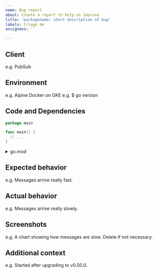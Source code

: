 ```yaml
---
name: Bug report
about: Create a report to help us improve
title: 'packagename: short description of bug'
labels: triage me
assignees: ''

---
```


## Client

e.g. PubSub

## Environment

e.g. Alpine Docker on GKE
e.g. $ go version

## Code and Dependencies

```go
package main

func main() {
  // ...
}
```

<details>
  <summary>go.mod</summary>

```text
module modname

go 1.23.0

require (
   // ...
)
```

</details>

## Expected behavior

e.g. Messages arrive really fast.

## Actual behavior

e.g. Messages arrive really slowly.

## Screenshots

e.g. A chart showing how messages are slow. Delete if not necessary.

## Additional context

e.g. Started after upgrading to v0.50.0.
